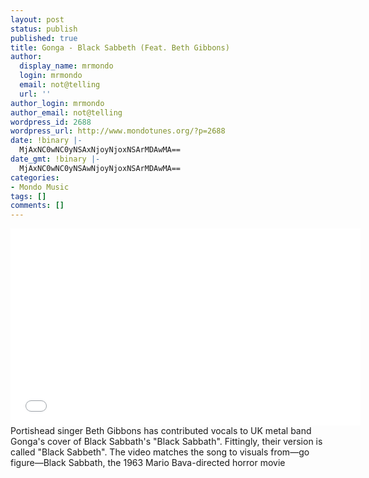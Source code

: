 ```yaml
---
layout: post
status: publish
published: true
title: Gonga - Black Sabbeth (Feat. Beth Gibbons)
author:
  display_name: mrmondo
  login: mrmondo
  email: not@telling
  url: ''
author_login: mrmondo
author_email: not@telling
wordpress_id: 2688
wordpress_url: http://www.mondotunes.org/?p=2688
date: !binary |-
  MjAxNC0wNC0yNSAxNjoyNjoxNSArMDAwMA==
date_gmt: !binary |-
  MjAxNC0wNC0yNSAwNjoyNjoxNSArMDAwMA==
categories:
- Mondo Music
tags: []
comments: []
---
```

<iframe width="560" height="315" src="//www.youtube.com/embed/n-mc7D6hs5U" frameborder="0"> </iframe>
Portishead singer Beth Gibbons has contributed vocals to UK metal band Gonga's cover of Black Sabbath's "Black Sabbath". Fittingly, their version is called "Black Sabbeth". The video matches the song to visuals from—go figure—Black Sabbath, the 1963 Mario Bava-directed horror movie
